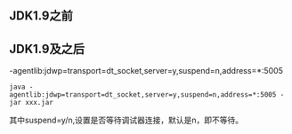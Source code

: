 
## JDK1.9之前

## JDK1.9及之后

-agentlib:jdwp=transport=dt_socket,server=y,suspend=n,address=*:5005


```shell
java -agentlib:jdwp=transport=dt_socket,server=y,suspend=n,address=*:5005 -jar xxx.jar
```

其中suspend=y/n,设置是否等待调试器连接，默认是n，即不等待。
